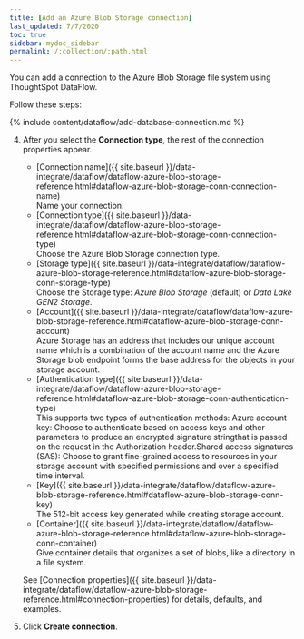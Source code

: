 ```yaml
---
title: [Add an Azure Blob Storage connection]
last_updated: 7/7/2020
toc: true
sidebar: mydoc_sidebar
permalink: /:collection/:path.html
---
```

You can add a connection to the Azure Blob Storage file system using ThoughtSpot DataFlow.

Follow these steps:

{% include content/dataflow/add-database-connection.md %}

4. After you select the **Connection type**, the rest of the connection properties appear.

   * [Connection name]({{ site.baseurl }}/data-integrate/dataflow/dataflow-azure-blob-storage-reference.html#dataflow-azure-blob-storage-conn-connection-name)<br/>Name your connection.
   * [Connection type]({{ site.baseurl }}/data-integrate/dataflow/dataflow-azure-blob-storage-reference.html#dataflow-azure-blob-storage-conn-connection-type)<br/>Choose the Azure Blob Storage connection type.
   * [Storage type]({{ site.baseurl }}/data-integrate/dataflow/dataflow-azure-blob-storage-reference.html#dataflow-azure-blob-storage-conn-storage-type)<br/>Choose the Storage type: *Azure Blob Storage* (default) or *Data Lake GEN2 Storage*.
   * [Account]({{ site.baseurl }}/data-integrate/dataflow/dataflow-azure-blob-storage-reference.html#dataflow-azure-blob-storage-conn-account)<br/>Azure Storage has an address that includes our unique account name which is a combination of the account name and the Azure Storage blob endpoint forms the base address for the objects in your storage account.
   * [Authentication type]({{ site.baseurl }}/data-integrate/dataflow/dataflow-azure-blob-storage-reference.html#dataflow-azure-blob-storage-conn-authentication-type)<br/>This supports two types of authentication methods: Azure account key: Choose to authenticate based on access keys and other parameters to produce an encrypted signature stringthat is passed on the request in the Authorization header.Shared access signatures (SAS): Choose to grant fine-grained access to resources in your storage account with specified permissions and over a specified time interval.
   * [Key]({{ site.baseurl }}/data-integrate/dataflow/dataflow-azure-blob-storage-reference.html#dataflow-azure-blob-storage-conn-key)<br/>The 512-bit access key generated while creating storage account.
   * [Container]({{ site.baseurl }}/data-integrate/dataflow/dataflow-azure-blob-storage-reference.html#dataflow-azure-blob-storage-conn-container)<br/>Give container details that organizes a set of blobs, like a directory in a file system.

   See [Connection properties]({{ site.baseurl }}/data-integrate/dataflow/dataflow-azure-blob-storage-reference.html#connection-properties) for details, defaults, and examples.

5. Click **Create connection**.   
